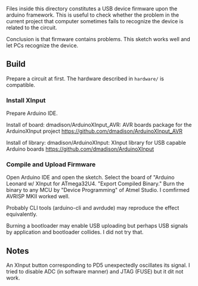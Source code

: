Files inside this directory constitutes a USB device firmware upon the arduino framework.
This is useful to check whether the problem in the current project that computer sometimes fails to recognize the device is related to the circuit.

Conclusion is that firmware contains problems. This sketch works well and let PCs recognize the device.

## Build
Prepare a circuit at first. The hardware described in `hardware/` is compatible.

### Install XInput
Prepare Arduino IDE.

Install of board: dmadison/ArduinoXInput_AVR: AVR boards package for the ArduinoXInput project
https://github.com/dmadison/ArduinoXInput_AVR

Install of library: dmadison/ArduinoXInput: XInput library for USB capable Arduino boards https://github.com/dmadison/ArduinoXInput

### Compile and Upload Firmware
Open Arduino IDE and open the sketch.
Select the board of "Arduino Leonard w/ XInput for ATmega32U4.
"Export Compiled Binary."
Burn the binary to any MCU by "Device Programming" of Atmel Studio.
I comfirmed AVRISP MKⅡ worked well.

Probably CLI tools (arduino-cli and avrdude) may reproduce the effect equivalently.

Burning a bootloader may enable USB uploading but perhaps USB signals by application and bootloader collides.
I did not try that.

## Notes
An XInput button corresponding to PD5 unexpectedly oscillates its signal.
I tried to disable ADC (in software manner) and JTAG (FUSE) but it dit not work.
